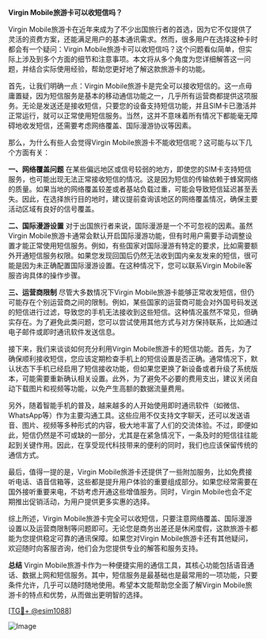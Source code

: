 **Virgin Mobile旅游卡可以收短信吗？**

Virgin Mobile旅游卡在近年来成为了不少出国旅行者的首选，因为它不仅提供了灵活的资费方案，还能满足用户的基本通讯需求。然而，很多用户在选择这种卡时都会有一个疑问：Virgin Mobile旅游卡可以收短信吗？这个问题看似简单，但实际上涉及到多个方面的细节和注意事项。本文将从多个角度为您详细解答这一问题，并结合实际使用经验，帮助您更好地了解这款旅游卡的功能。

首先，让我们明确一点：Virgin Mobile旅游卡是完全可以接收短信的。这一点毋庸置疑，因为短信服务是基本的移动通信功能之一，几乎所有运营商都提供这项服务。无论是发送还是接收短信，只要您的设备支持短信功能，并且SIM卡已激活并正常运行，就可以正常使用短信服务。当然，这并不意味着所有情况下都能毫无障碍地收发短信，还需要考虑网络覆盖、国际漫游协议等因素。

那么，为什么有些人会觉得Virgin Mobile旅游卡不能收短信呢？这可能与以下几个方面有关：

**一、网络覆盖问题**
在某些偏远地区或信号较弱的地方，即使您的SIM卡支持短信服务，也可能出现无法正常接收短信的情况。这是因为短信的传输依赖于蜂窝网络的质量。如果当地的网络覆盖较差或者基站负载过重，可能会导致短信延迟甚至丢失。因此，在选择旅行目的地时，建议提前查询该地区的网络覆盖情况，确保主要活动区域有良好的信号覆盖。

**二、国际漫游设置**
对于出国旅行者来说，国际漫游是一个不可忽视的因素。虽然Virgin Mobile旅游卡通常会默认开启国际漫游功能，但有时用户需要手动调整设置才能正常使用短信服务。例如，有些国家对国际漫游有特定的要求，比如需要额外开通短信服务权限。如果您发现回国后仍然无法收到国内亲友发来的短信，很可能是因为未正确配置国际漫游设置。在这种情况下，您可以联系Virgin Mobile客服咨询具体的操作步骤。

**三、运营商限制**
尽管大多数情况下Virgin Mobile旅游卡能够正常收发短信，但仍可能存在个别运营商之间的限制。例如，某些国家的运营商可能会对外国号码发送的短信进行过滤，导致您的手机无法接收到这些短信。这种情况虽然不常见，但确实存在。为了避免此类问题，您可以尝试使用其他方式与对方保持联系，比如通过电子邮件或即时通讯软件发送信息。

接下来，我们来谈谈如何充分利用Virgin Mobile旅游卡的短信功能。首先，为了确保顺利接收短信，您应该定期检查手机上的短信设置是否正确。通常情况下，默认状态下手机已经启用了短信接收功能，但如果您更换了新设备或者升级了系统版本，可能需要重新确认相关设置。此外，为了避免不必要的费用支出，建议关闭自动下载图片和视频等功能，以免产生高额的数据流量费用。

另外，随着智能手机的普及，越来越多的人开始使用即时通讯软件（如微信、WhatsApp等）作为主要沟通工具。这些应用不仅支持文字聊天，还可以发送语音、图片、视频等多种形式的内容，极大地丰富了人们的交流体验。不过，即便如此，短信仍然是不可或缺的一部分，尤其是在紧急情况下，一条及时的短信往往能起到关键作用。因此，在享受现代科技带来的便利的同时，我们也应该保留传统的通信方式。

最后，值得一提的是，Virgin Mobile旅游卡还提供了一些附加服务，比如免费接听电话、语音信箱等，这些都是提升用户体验的重要组成部分。如果您经常需要在国外接听重要来电，不妨考虑开通这些增值服务。同时，Virgin Mobile也会不定期推出促销活动，为用户提供更多实惠的选择。

综上所述，Virgin Mobile旅游卡完全可以收短信，只要注意网络覆盖、国际漫游设置以及运营商限制等问题即可。无论您是商务出差还是休闲度假，这款旅游卡都能为您提供稳定可靠的通讯保障。如果您对Virgin Mobile旅游卡还有其他疑问，欢迎随时向客服咨询，他们会为您提供专业的解答和服务支持。

**总结**
Virgin Mobile旅游卡作为一种便捷实用的通信工具，其核心功能包括语音通话、数据上网和短信服务。其中，短信服务是最基础也是最常用的一项功能，只要条件允许，几乎可以随时随地使用。希望本文能帮助您全面了解Virgin Mobile旅游卡的特点和优势，从而做出更明智的选择。

[[TG💪+ @esim1088](https://t.me/s/esim1088)]

![Image](https://i.postimg.cc/4NQfJmqS/Snipaste-2025-05-13-00-14-12.png)